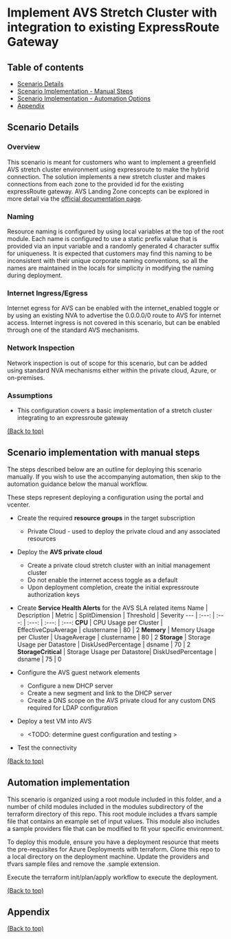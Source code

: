 # Implement AVS Stretch Cluster with integration to existing ExpressRoute Gateway

## Table of contents

- [Scenario Details](#scenario-details)
- [Scenario Implementation - Manual Steps](#scenario-implementation-with-manual-steps)
- [Scenario Implementation - Automation Options](#automation-implementation)
- [Appendix](#appendix)


## Scenario Details

### Overview
This scenario is meant for customers who want to implement a greenfield AVS stretch cluster environment using expressroute to make the hybrid connection. The solution implements a new stretch cluster and makes connections from each zone to the provided id for the existing expressRoute gateway.  AVS Landing Zone concepts can be explored in more detail via the [official documentation page](https://docs.microsoft.com/en-us/azure/cloud-adoption-framework/scenarios/azure-vmware/ready). 

### Naming

Resource naming is configured by using local variables at the top of the root module.  Each name is configured to use a static prefix value that is provided via an input variable and a randomly generated 4 character suffix for uniqueness. It is expected that customers may find this naming to be inconsistent with their unique corporate naming conventions, so all the names are maintained in the locals for simplicity in modifying the naming during deployment. 

### Internet Ingress/Egress
Internet egress for AVS can be enabled with the internet_enabled toggle or by using an existing NVA to advertise the 0.0.0.0/0 route to AVS for internet access. Internet ingress is not covered in this scenario, but can be enabled through one of the standard AVS mechanisms.

### Network Inspection
Network inspection is out of scope for this scenario, but can be added using standard NVA mechanisms either within the private cloud, Azure, or on-premises.

### Assumptions

- This configuration covers a basic implementation of a stretch cluster integrating to an expressroute gateway

[(Back to top)](#table-of-contents)

## Scenario implementation with manual steps
The steps described below are an outline for deploying this scenario manually. If you wish to use the accompanying automation, then skip to the automation guidance below the manual workflow.

These steps represent deploying a configuration using the portal and vcenter.

- Create the required **resource groups** in the target subscription
    - Private Cloud - used to deploy the private cloud and any associated resources

- Deploy the **AVS private cloud**
    - Create a private cloud stretch cluster with an initial management cluster
    - Do not enable the internet access toggle as a default
    - Upon deployment completion, create the initial expressroute authorization keys 

- Create **Service Health Alerts** for the AVS SLA related items
    Name    | Description | Metric | SplitDimension | Threshold | Severity 
    ---     | :---:       | :---:  | :---:          | :---:     | :---:
    **CPU**     | CPU Usage per Cluster | EffectiveCpuAverage | clustername | 80 | 2
    **Memory**  | Memory Usage per Cluster | UsageAverage     | clustername | 80 | 2 
    **Storage** | Storage Usage per Datastore | DiskUsedPercentage | dsname | 70 | 2 
    **StorageCritical** | Storage Usage per Datastore| DiskUsedPercentage | dsname | 75 | 0 

- Configure the AVS guest network elements 
    - Configure a new DHCP server
    - Create a new segment and link to the DHCP server
    - Create a DNS scope on the AVS private cloud for any custom DNS required for LDAP configuration
- Deploy a test VM into AVS 
    - <TODO: determine guest configuration and testing >
- Test the connectivity


[(Back to top)](#table-of-contents)
## Automation implementation

This scenario is organized using a root module included in this folder, and a number of child modules included in the modules subdirectory of the terraform directory of this repo.  This root module includes a tfvars sample file that contains an example set of input values. This module also includes a sample providers file that can be modified to fit your specific environment.

To deploy this module, ensure you have a deployment resource that meets the pre-requisites for Azure Deployments with terraform. Clone this repo to a local directory on the deployment machine.  Update the providers and tfvars sample files and remove the .sample extension.

Execute the terraform init/plan/apply workflow to execute the deployment.

[(Back to top)](#table-of-contents)

## Appendix




[(Back to top)](#table-of-contents)